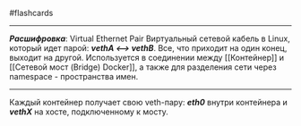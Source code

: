 #flashcards
***
***Расшифровка***: Virtual Ethernet Pair
Виртуальный сетевой кабель в Linux, который идет парой:
***vethA  <-->  vethB***. Все, что приходит на один конец, выходит на другой.
Используется в соединении между [[Контейнер]] и [[Сетевой мост (Bridge) Docker]], а также для разделения сети через namespace - пространства имен.
***
Каждый контейнер получает свою veth-пару: ***eth0*** внутри контейнера и ***vethX*** на хосте, подключенному к мосту.
<!--SR:!2025-10-09,3,250-->